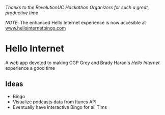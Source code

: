 *Thanks to the RevolutionUC Hackathon Organizers for such a great, productive time*

*NOTE*: The enhanced Hello Internet experience is now accesible at www.hellointernetbingo.com
# Hello Internet
A web app devoted to making CGP Grey and Brady Haran's *Hello Internet* experience a good time 
## Ideas
* Bingo
* Visualize podcasts data from Itunes API
* Eventually have interactive Bingo for all Tims

